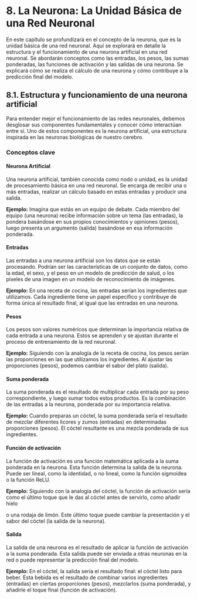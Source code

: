 # 8. La Neurona: La Unidad Básica de una Red Neuronal
En este capítulo se profundizará en el concepto de la neurona, que es la unidad básica de una red neuronal. Aquí se explorará en detalle la estructura y el funcionamiento de una neurona artificial en una red neuronal. Se abordarán conceptos como las entradas, los pesos, las sumas ponderadas, las funciones de activación y las salidas de una neurona. Se explicará cómo se realiza el cálculo de una neurona y cómo contribuye a la predicción final del modelo.

## 8.1. Estructura y funcionamiento de una neurona artificial

Para entender mejor el funcionamiento de las redes neuronales, debemos desglosar sus componentes fundamentales y conocer cómo interactúan entre sí. Uno de estos componentes es la neurona artificial, una estructura inspirada en las neuronas biológicas de nuestro cerebro.

### Conceptos clave

#### Neurona Artificial
Una neurona artificial, también conocida como nodo o unidad, es la unidad de procesamiento básica en una red neuronal. Se encarga de recibir una o más entradas, realizar un cálculo basado en estas entradas y producir una salida.

**Ejemplo:** Imagina que estás en un equipo de debate. Cada miembro del equipo (una neurona) recibe información sobre un tema (las entradas), la pondera basándose en sus propios conocimientos y opiniones (pesos), luego presenta un argumento (salida) basándose en esa información ponderada.

#### Entradas
Las entradas a una neurona artificial son los datos que se están procesando. Podrían ser las características de un conjunto de datos, como la edad, el sexo, y el peso en un modelo de predicción de salud, o los pixeles de una imagen en un modelo de reconocimiento de imágenes.

**Ejemplo:** En una receta de cocina, las entradas serían los ingredientes que utilizamos. Cada ingrediente tiene un papel específico y contribuye de forma única al resultado final, al igual que las entradas en una neurona.

#### Pesos
Los pesos son valores numéricos que determinan la importancia relativa de cada entrada a una neurona. Estos se aprenden y se ajustan durante el proceso de entrenamiento de la red neuronal.

**Ejemplo:** Siguiendo con la analogía de la receta de cocina, los pesos serían las proporciones en las que utilizamos los ingredientes. Al ajustar las proporciones (pesos), podemos cambiar el sabor del plato (salida).

#### Suma ponderada
La suma ponderada es el resultado de multiplicar cada entrada por su peso correspondiente, y luego sumar todos estos productos. Es la combinación de las entradas a la neurona, ponderada por su importancia relativa.

**Ejemplo:** Cuando preparas un cóctel, la suma ponderada sería el resultado de mezclar diferentes licores y zumos (entradas) en determinadas proporciones (pesos). El cóctel resultante es una mezcla ponderada de sus ingredientes.

#### Función de activación
La función de activación es una función matemática aplicada a la suma ponderada en la neurona. Esta función determina la salida de la neurona. Puede ser lineal, como la identidad, o no lineal, como la función sigmoidea o la función ReLU.

**Ejemplo:** Siguiendo con la analogía del cóctel, la función de activación sería como el último toque que le das al cóctel antes de servirlo, como añadir hielo

 o una rodaja de limón. Este último toque puede cambiar la presentación y el sabor del cóctel (la salida de la neurona).

#### Salida
La salida de una neurona es el resultado de aplicar la función de activación a la suma ponderada. Esta salida puede ser enviada a otras neuronas en la red o puede representar la predicción final del modelo.

**Ejemplo:** En el cóctel, la salida sería el resultado final: el cóctel listo para beber. Esta bebida es el resultado de combinar varios ingredientes (entradas) en ciertas proporciones (pesos), mezclarlos (suma ponderada), y añadirle el toque final (función de activación).